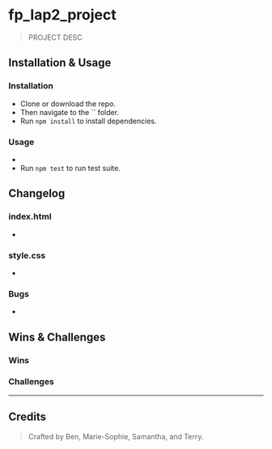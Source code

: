 # fp_lap2_project

> PROJECT DESC

## Installation & Usage

### Installation
* Clone or download the repo.
* Then navigate to the `` folder.
* Run `npm install` to install dependencies.

### Usage
* 
* Run `npm test` to run test suite.

## Changelog

### index.html
- 

### style.css
- 

### Bugs
- 

## Wins & Challenges

### Wins

### Challenges

----
## Credits

>Crafted by Ben, Marie-Sophie, Samantha, and Terry.
